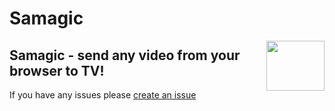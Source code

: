 # Samagic

<img  align="right" width="93" height="80" src="https://user-images.githubusercontent.com/2198153/68246524-fad2ce80-0029-11ea-9ed5-65739489b8e1.png" />

## Samagic - send any video from your browser to TV!

If you have any issues please [create an issue](https://github.com/Toxblh/samagicTV/issues/new)
